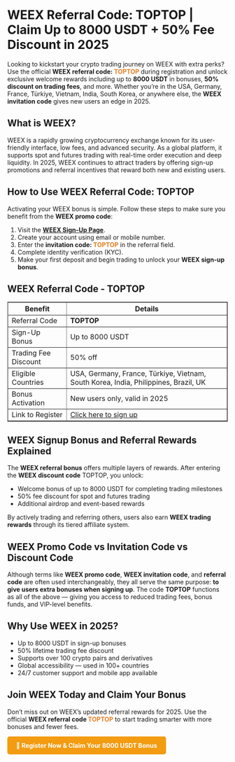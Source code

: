 <h1>WEEX Referral Code: TOPTOP | Claim Up to 8000 USDT + 50% Fee Discount in 2025</h1>

<p>Looking to kickstart your crypto trading journey on WEEX with extra perks? Use the official <strong>WEEX referral code: <span style="color:#e67e22;">TOPTOP</span></strong> during registration and unlock exclusive welcome rewards including up to <strong>8000 USDT</strong> in bonuses, <strong>50% discount on trading fees</strong>, and more. Whether you’re in the USA, Germany, France, Türkiye, Vietnam, India, South Korea, or anywhere else, the <strong>WEEX invitation code</strong> gives new users an edge in 2025.</p>

<h2>What is WEEX?</h2>
<p>WEEX is a rapidly growing cryptocurrency exchange known for its user-friendly interface, low fees, and advanced security. As a global platform, it supports spot and futures trading with real-time order execution and deep liquidity. In 2025, WEEX continues to attract traders by offering sign-up promotions and referral incentives that reward both new and existing users.</p>

<h2>How to Use WEEX Referral Code: TOPTOP</h2>
<p>Activating your WEEX bonus is simple. Follow these steps to make sure you benefit from the <strong>WEEX promo code</strong>:</p>
<ol>
  <li>Visit the <a href="https://support.weex.com/en/register?vipCode=toptop" target="_blank"><strong>WEEX Sign-Up Page</strong></a>.</li>
  <li>Create your account using email or mobile number.</li>
  <li>Enter the <strong>invitation code: <span style="color:#e67e22;">TOPTOP</span></strong> in the referral field.</li>
  <li>Complete identity verification (KYC).</li>
  <li>Make your first deposit and begin trading to unlock your <strong>WEEX sign-up bonus</strong>.</li>
</ol>

<h2>WEEX Referral Code - TOPTOP</h2>
<table border="1" cellpadding="8" cellspacing="0">
  <thead>
    <tr>
      <th>Benefit</th>
      <th>Details</th>
    </tr>
  </thead>
  <tbody>
    <tr>
      <td>Referral Code</td>
      <td><strong>TOPTOP</strong></td>
    </tr>
    <tr>
      <td>Sign-Up Bonus</td>
      <td>Up to 8000 USDT</td>
    </tr>
    <tr>
      <td>Trading Fee Discount</td>
      <td>50% off</td>
    </tr>
    <tr>
      <td>Eligible Countries</td>
      <td>USA, Germany, France, Türkiye, Vietnam, South Korea, India, Philippines, Brazil, UK</td>
    </tr>
    <tr>
      <td>Bonus Activation</td>
      <td>New users only, valid in 2025</td>
    </tr>
    <tr>
      <td>Link to Register</td>
      <td><a href="https://support.weex.com/en/register?vipCode=toptop" target="_blank">Click here to sign up</a></td>
    </tr>
  </tbody>
</table>

<h2>WEEX Signup Bonus and Referral Rewards Explained</h2>
<p>The <strong>WEEX referral bonus</strong> offers multiple layers of rewards. After entering the <strong>WEEX discount code</strong> TOPTOP, you unlock:</p>
<ul>
  <li>Welcome bonus of up to 8000 USDT for completing trading milestones</li>
  <li>50% fee discount for spot and futures trading</li>
  <li>Additional airdrop and event-based rewards</li>
</ul>
<p>By actively trading and referring others, users also earn <strong>WEEX trading rewards</strong> through its tiered affiliate system.</p>

<h2>WEEX Promo Code vs Invitation Code vs Discount Code</h2>
<p>Although terms like <strong>WEEX promo code</strong>, <strong>WEEX invitation code</strong>, and <strong>referral code</strong> are often used interchangeably, they all serve the same purpose: <strong>to give users extra bonuses when signing up</strong>. The code <strong>TOPTOP</strong> functions as all of the above — giving you access to reduced trading fees, bonus funds, and VIP-level benefits.</p>

<h2>Why Use WEEX in 2025?</h2>
<ul>
  <li>Up to 8000 USDT in sign-up bonuses</li>
  <li>50% lifetime trading fee discount</li>
  <li>Supports over 100 crypto pairs and derivatives</li>
  <li>Global accessibility — used in 100+ countries</li>
  <li>24/7 customer support and mobile app available</li>
</ul>

<h2>Join WEEX Today and Claim Your Bonus</h2>
<p>Don’t miss out on WEEX’s updated referral rewards for 2025. Use the official <strong>WEEX referral code <span style="color:#e67e22;">TOPTOP</span></strong> to start trading smarter with more bonuses and fewer fees.</p>

<p><a href="https://support.weex.com/en/register?vipCode=toptop" target="_blank" style="display:inline-block;background-color:#f39c12;color:#fff;padding:12px 20px;border-radius:5px;text-decoration:none;font-weight:bold;">🎁 Register Now & Claim Your 8000 USDT Bonus</a></p>
